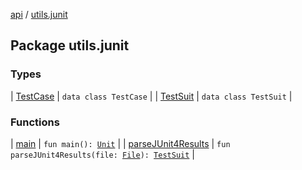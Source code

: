[api](../index.md) / [utils.junit](./index.md)

## Package utils.junit

### Types

| [TestCase](-test-case/index.md) | `data class TestCase` |
| [TestSuit](-test-suit/index.md) | `data class TestSuit` |

### Functions

| [main](main.md) | `fun main(): `[`Unit`](https://kotlinlang.org/api/latest/jvm/stdlib/kotlin/-unit/index.html) |
| [parseJUnit4Results](parse-j-unit4-results.md) | `fun parseJUnit4Results(file: `[`File`](https://docs.oracle.com/javase/6/docs/api/java/io/File.html)`): `[`TestSuit`](-test-suit/index.md) |

